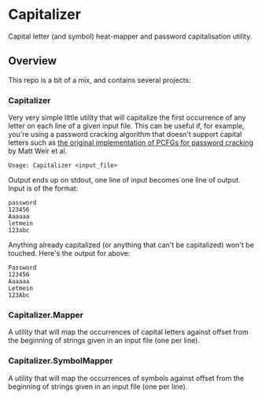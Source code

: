 # Capitalizer
Capital letter (and symbol) heat-mapper and password capitalisation utility.

## Overview
This repo is a bit of a mix, and contains several projects:

### Capitalizer
Very very simple little utility that will capitalize the first occurrence of any letter on each line of a given input file. This can be useful if, for example, you're using a password cracking algorithm that doesn't support capital letters such as [the original implementation of PCFGs for password cracking](https://sites.google.com/site/reusablesec/Home/password-cracking-tools/probablistic_cracker) by Matt Weir et al.

```
Usage: Capitalizer <input_file>
```

Output ends up on stdout, one line of input becomes one line of output. Input is of the format:

```
password
123456
Aaaaaa
letmein
123abc
```

Anything already capitalized (or anything that can't be capitalized) won't be touched. Here's the output for above:

```
Password
123456
Aaaaaa
Letmein
123Abc
```

### Capitalizer.Mapper
A utility that will map the occurrences of capital letters against offset from the beginning of strings given in an input file (one per line).

### Capitalizer.SymbolMapper
A utility that will map the occurrences of symbols against offset from the beginning of strings given in an input file (one per line).
